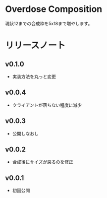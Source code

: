 # Overdose Composition
現状12までの合成枠を5x18まで増やします。
# リリースノート
## v0.1.0
* 実装方法を丸っと変更
## v0.0.4
* クライアントが落ちない程度に減少
## v0.0.3
* 公開しなおし
## v0.0.2
* 合成後にサイズが戻るのを修正
## v0.0.1
* 初回公開

